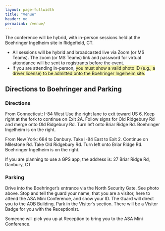 ```yaml
---
layout: page-fullwidth
title: "Venue"
header: no
permalink: /venue/
---
```


The conference will be hybrid, with in-person sessions held at the Boehringer Ingelheim
site in Ridgefield, CT.

<ul>
<li>All sessions will be hybrid and broadcasted live via Zoom (or MS Teams). The zoom
(or MS Teams) link and password for virtual attendance will be sent to registrants
before the event.</li>
<li>If you are attending in-person, <span style="background-color:#F8F7B1;">you must show a valid photo ID (e.g., a driver license) to be admitted onto the Boehringer Ingelheim site.</span></li>
</ul>

<!--

The conference will be hybrid, with in-person sessions held in [Pfizer Research Site](https://www.pfizer.com/groton-connecticut) in Groton CT.

<ul>
<li>All sessions will be broadcast live via Zoom. The zoom link and password for virtual attendance will be sent to registrants before the event.</li>
<li>If you are attending in-person, <span style="background-color:#F8F7B1;">you must show a valid photo ID (e.g., a driver license) to be admitted onto the Pfizer site.</span></li>
</ul>

<br>

-->

## Directions to Boehringer and Parking

### Directions

From Connecticut: I-84 West Use the right lane to exit toward US 6. Keep right at the
fork to continue on Exit 2A. Follow signs for Old Ridgebury Rd and merge onto Old
Ridgebury Rd. Turn left onto Briar Ridge Rd. Boehringer Ingelheim is on the right.


From New York: 684 to Danbury. Take I-84 East to Exit 2. Continue on Milestone Rd.
Take Old Ridgebury Rd. Turn left onto Briar Ridge Rd. Boehringer Ingelheim is on the
right.


If you are planning to use a GPS app, the address is: 27 Briar Ridge Rd, Danbury, CT

<!--

Pfizer is off of Exit 87 on Interstate 95 in Groton CT, just under 3 miles from there.  (Note that if you are heading southbound, Exit 87 is a <i>left-lane</i> exit.  Northbound, it is a right-lane exit.)

Exit 87 is Connecticut Route 349.  Follow Route 349 through Groton to Pfizer.  See the map below: Route 349 starts as Clarence B Sharp Hwy, then at the second traffic light turns right onto Rainville Ave, and afterwards turns left onto Eastern Point Road at the second traffic light.  

After the left turn onto Eastern Point Road, the next traffic light will be Pfizer.  The entrance to Pfizer will be directly in front of you. 

<table>
<tr>
<td width="55%" style="vertical-align: top;" halign="center">
<a href="https://asa-ct.github.io/miniconf2023/docs/1)-pinkmap.PNG" target="_blank" style="text-decoration:none;">
<img src="https://asa-ct.github.io/miniconf2023/docs/1)-pinkmap.PNG"  width=440 height=460><p><i>Click on the map for a larger version.</i></p>
</a>
</td>
<td  style="vertical-align: top;" halign="center">
<img src="https://asa-ct.github.io/miniconf2023/docs/2)-NorthGate.PNG" width=300 height=200>
<p><i>If you are planning to use a GPS app, the address is:<br>445 Eastern Point RD Groton.</i> 8WPF+Q9</p>  
<p><i>If you use a GPS app, please check its directions against these directions before starting, because sometimes GPS will misdirect people when trying to get them to Pfizer's Groton site.</i></p>
</td>
</tr>
</table>
<br>

-->

### Parking

Drive into the Boehringer’s entrance via the North Security Gate. See photo above. Stop
and tell the guard your name, that you are a visitor, here to attend the ASA Mini
Conference, and show your ID. The Guard will direct you to the AOB Building. Park in the
Visitor’s section. There will be a Visitor Badge for you with the Receptionist.


Someone will pick you up at Reception to bring you to the ASA Mini Conference.

<!--
Drive onto the Pfizer entrance road, getting in the right lane; see photo above.  The Pfizer security guard in the right-lane booth ("North Gate 1") will have a Visitor Badge for you.  Stop and tell the guard your name, that you are a visitor, here to attend the ASA Mini Conference, and show your ID.  

(Note that if you arrive after 9:30am and there is a traffic cone in front of the right-lane booth indicating it’s closed, please use the left-lane booth.)

The guard will direct you to the parking garage, about 800 feet ahead, on your right.  Park on the top floor.  Look for signs that direct you to the elevator or stairs down to the second floor of the garage to a door where a Pfizer colleague will meet you, to walk you to the auditorium.

<img src="https://asa-ct.github.io/miniconf2023/docs/3)-garage.PNG"  width=500 height=300>
-->
